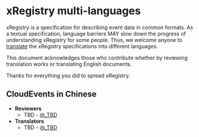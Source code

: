 # xRegistry multi-languages

<!-- no verify-links -->

xRegistry is a specification for describing event data in common formats.
As a textual specification, language barriers MAY slow down the progress of
understanding xRegistry for some people.
Thus, we welcome anyone to
[translate](../languages/languages-spec.md) the xRegistry specifications into
different languages.

This document acknowledges those who contribute whether by reviewing
translation works or translating English documents.

Thanks for everything you did to spread xRegistry.

## CloudEvents in Chinese

- **Reviewers**
    - TBD - [@_TBD](https://github.com/_TBD)
- **Translators**
    - TBD - [@_TBD](https://github.com/_TBD)
